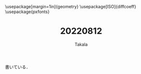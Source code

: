 ﻿---
title: 20220812
yesterday: 20220811
tomorrow: 20220813
days: 959
author: Takala
header-includes:
  - \usepackage[margin=1in]{geometry}
  - \usepackage[ISO]{diffcoeff}
  - \usepackage{pxfonts}
---


書いている．